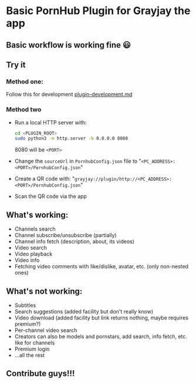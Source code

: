 # Basic PornHub Plugin for Grayjay the app

## Basic workflow is working fine :smiley:

## Try it

### Method one:

Follow this for development [plugin-development.md](https://gitlab.futo.org/videostreaming/grayjay/-/blob/master/plugin-development.md)

### Method two

- Run a local HTTP server with:

    ```bash
    cd <PLUGIN_ROOT>
    sudo python3 -m http.server -b 0.0.0.0 8080
    ```

    8080 will be `<PORT>`

- Change the `sourceUrl` in `PornhubConfig.json` file to "`<PC_ADDRESS>:<PORT>/PornhubConfig.json`"

- Create a QR code with: "`grayjay://plugin/http://<PC_ADDRESS>:<PORT>/PornhubConfig.json`"

- Scan the QR code via the app

## What's working:

- Channels search
- Channel subscribe/unsubscribe (partially)
- Channel info fetch (description, about, its videos)
- Video search
- Video playback
- Video info
- Fetching video comments with like/dislike, avatar, etc. (only non-nested ones)

## What's not working:

- Subtitles
- Search suggestions (added facility but don't really know)
- Video download (added facility but link returns nothing, maybe requires premium?)
- Per-channel video search
- Creators can also be models and pornstars, add search, info fetch, etc. like for channels
- Premium login
- ...all the rest

## Contribute guys!!!
